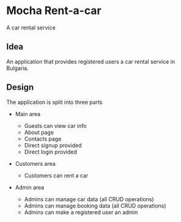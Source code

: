 # Mocha Rent-a-car
A car rental service

## Idea
An application that provides registered users a car rental service in Bulgaria.

## Design
The application is split into three parts

* Main area
    * Guests can view car info
    * About page
    * Contacts page
    * Direct signup provided
    * Direct login provided

* Customers area
    * Customers can rent a car

* Admin area
    * Admins can manage car data (all CRUD operations)
    * Admins can manage booking data (all CRUD operations)
    * Admins can make a registered user an admin

